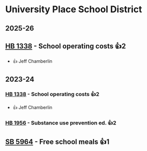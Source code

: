 # University Place School District
## 2025-26

## [HB 1338](/bill/2025-26/hb/1338/) - School operating costs 👍2  
* 👍 Jeff Chamberlin

## 2023-24

### [HB 1338](/bill/2023-24/hb/1338/) - School operating costs 👍2  
* 👍 Jeff Chamberlin

### [HB 1956](/bill/2023-24/hb/1956/) - Substance use prevention ed. 👍2  

## [SB 5964](/bill/2023-24/sb/5964/) - Free school meals 👍1  
